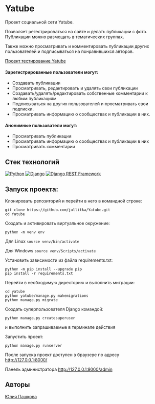 # Yatube
Проект социальной сети Yatube.

Позволяет регестрироваться на сайте и делать публикации с фото. Публикации можно размещать в тематических группах.

Также можно просматривать и комментировать публикации других пользователей и подписываться на понравившихся авторов.

[Проект тестирование Yatube](https://github.com/jullitka/yatube_tests.git)

#### Зарегистрированные пользователи могут:

- Создавать публикации
- Просматривать, редактировать и удалять свои публикации
- Создавать/удалять/редактировать собственные комментарии к любым публикациям
- Подписываться на других пользователей и просматривать свои подписки.
- Просматривать информацию о сообществах и публикации в них.

#### Анонимные пользователи могут:

- Просматривать публикации
- Просматривать информацию о сообществах и публикации в них
- Просматривать комментарии
  
## Стек технологий
[![Python](https://img.shields.io/badge/-Python-464646?style=flat-square&logo=Python)](https://www.python.org/)
[![Django](https://img.shields.io/badge/-Django-464646?style=flat-square&logo=Django)](https://www.djangoproject.com/)
[![Django REST Framework](https://img.shields.io/badge/-Django%20REST%20Framework-464646?style=flat-square&logo=Django%20REST%20Framework)](https://www.django-rest-framework.org/)

## Запуск проекта:

Клонировать репозиторий и перейти в него в командной строке:

```
git clone https://github.com/jullitka/Yatube.git
cd Yatube
```
Cоздать и активировать виртуальное окружение:

```
python -m venv env
```
Для Linux
    ```
    source venv/bin/activate
    ```
    
Для Windows
    ```
    source venv/Scripts/activate
    ```

Установить зависимости из файла requirements.txt:
```
python -m pip install --upgrade pip
pip install -r requirements.txt
```
Перейти в необходимую директорию и выполнить миграции:
```
cd yatube
python yatube/manage.py makemigrations
python manage.py migrate
```
Создать суперпользователя Django командой:

```
python manage.py createsuperuser
```
и выполнить запрашиваемые в терминале действия

Запустить проект:
```
python manage.py runserver
```
После запуска проект доступен в браузере по адресу  http://127.0.0.1:8000/

Панель администратора http://127.0.0.1:8000/admin
## Авторы
[Юлия Пашкова](https://github.com/Jullitka)
